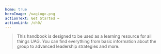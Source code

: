 ```yaml
---
home: true
heroImage: /uagLogo.png
actionText: Get Started →
actionLink: /ch0/
---
```


> This handbook is designed to be used as a learning resource for all things UAG. You can find everything from basic information about the group to advanced leadership strategies and more.
